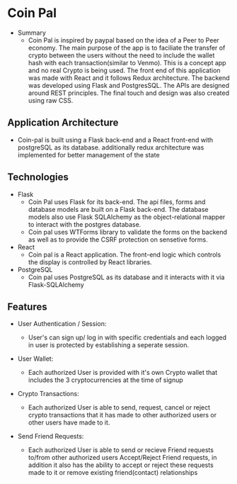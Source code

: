 # Coin Pal
- Summary
    * Coin Pal is inspired by paypal based on the idea of a Peer to Peer economy. The main purpose of the app is to faciliate the transfer of crypto between the users without the need to include the wallet hash with each transaction(similar to Venmo). This is a concept app and no real Crypto is being used. The front end of this application was made with React and it follows Redux architecture. The backend was developed using Flask and PostgresSQL. The APIs are designed around REST principles. The final touch and design was also created using raw CSS.

## Application Architecture
- Coin-pal is built using a Flask back-end and a React front-end with postgreSQL as its database. additionally redux architecture was implemented for better management of the state

## Technologies

- Flask
    * Coin Pal uses Flask for its back-end. The api files, forms and database models are built on a Flask back-end. The database models also use Flask SQLAlchemy as the object-relational mapper to interact with the postgres database.
    * Coin pal uses WTForms library to validate the forms on the backend as well as to provide the CSRF protection on sensetive forms.
- React
    * Coin pal is a React application. The front-end logic which controls the display is controlled by React libraries.
- PostgreSQL
    * Coin pal uses PostgreSQL as its database and it interacts with it via Flask-SQLAlchemy

## Features
- User Authentication / Session: 
    * User's can sign up/ log in with specific credentials and each logged in user is protected by establishing a seperate session.

- User Wallet: 
    * Each authorized User is provided with it's own Crypto wallet that includes the 3 cryptocurrencies at the time of signup

- Crypto Transactions: 
    * Each authorized User is able to send, request, cancel or reject crypto transactions that it has made to other authorized users or other users have made to it.

- Send Friend Requests: 
    * Each authorized User is able to send or recieve Friend requests to/from other authorized users
    Accept/Reject Friend requests, in addition it also has the ability to accept or reject these requests made to it or remove existing friend(contact) relationships